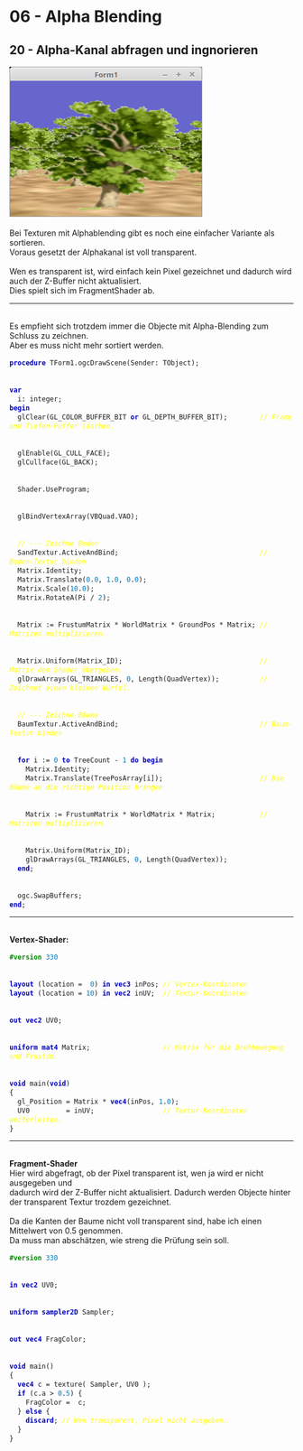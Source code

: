 <html>
    <b><h1>06 - Alpha Blending</h1></b>
    <b><h2>20 - Alpha-Kanal abfragen und ingnorieren</h2></b>
<img src="image.png" alt="Selfhtml"><br><br>
Bei Texturen mit Alphablending gibt es noch eine einfacher Variante als sortieren.<br>
Voraus gesetzt der Alphakanal ist voll transparent.<br>
<br>
Wen es transparent ist, wird einfach kein Pixel gezeichnet und dadurch wird auch der Z-Buffer nicht aktualisiert.<br>
Dies spielt sich im FragmentShader ab.<br>
<hr><br>
Es empfieht sich trotzdem immer die Objecte mit Alpha-Blending zum Schluss zu zeichnen.<br>
Aber es muss nicht mehr sortiert werden.<br>
<pre><code><b><font color="0000BB">procedure</font></b> TForm1.ogcDrawScene(Sender: TObject);
<br>
<b><font color="0000BB">var</font></b>
  i: integer;
<b><font color="0000BB">begin</font></b>
  glClear(GL_COLOR_BUFFER_BIT <b><font color="0000BB">or</font></b> GL_DEPTH_BUFFER_BIT);        <i><font color="#FFFF00">// Frame und Tiefen-Puffer löschen.</font></i>
<br>
  glEnable(GL_CULL_FACE);
  glCullface(GL_BACK);
<br>
  Shader.UseProgram;
<br>
  glBindVertexArray(VBQuad.VAO);
<br>
  <i><font color="#FFFF00">// --- Zeichne Boden</font></i>
  SandTextur.ActiveAndBind;                                   <i><font color="#FFFF00">// Boden-Textur binden</font></i>
  Matrix.Identity;
  Matrix.Translate(<font color="#0077BB">0</font>.<font color="#0077BB">0</font>, <font color="#0077BB">1</font>.<font color="#0077BB">0</font>, <font color="#0077BB">0</font>.<font color="#0077BB">0</font>);
  Matrix.Scale(<font color="#0077BB">10</font>.<font color="#0077BB">0</font>);
  Matrix.RotateA(Pi / <font color="#0077BB">2</font>);
<br>
  Matrix := FrustumMatrix * WorldMatrix * GroundPos * Matrix; <i><font color="#FFFF00">// Matrizen multiplizieren.</font></i>
<br>
  Matrix.Uniform(Matrix_ID);                                  <i><font color="#FFFF00">// Matrix dem Shader übergeben.</font></i>
  glDrawArrays(GL_TRIANGLES, <font color="#0077BB">0</font>, Length(QuadVertex));          <i><font color="#FFFF00">// Zeichnet einen kleinen Würfel.</font></i>
<br>
  <i><font color="#FFFF00">// --- Zeichne Bäume</font></i>
  BaumTextur.ActiveAndBind;                                   <i><font color="#FFFF00">// Baum-Textur binden</font></i>
<br>
  <b><font color="0000BB">for</font></b> i := <font color="#0077BB">0</font> <b><font color="0000BB">to</font></b> TreeCount - <font color="#0077BB">1</font> <b><font color="0000BB">do</font></b> <b><font color="0000BB">begin</font></b>
    Matrix.Identity;
    Matrix.Translate(TreePosArray[i]);                        <i><font color="#FFFF00">// Die Bäume an die richtige Position bringen</font></i>
<br>
    Matrix := FrustumMatrix * WorldMatrix * Matrix;           <i><font color="#FFFF00">// Matrizen multiplizieren.</font></i>
<br>
    Matrix.Uniform(Matrix_ID);
    glDrawArrays(GL_TRIANGLES, <font color="#0077BB">0</font>, Length(QuadVertex));
  <b><font color="0000BB">end</font></b>;
<br>
  ogc.SwapBuffers;
<b><font color="0000BB">end</font></b>;</code></pre>
<hr><br>
<b>Vertex-Shader:</b><br>
<pre><code><b><font color="#008800">#version</font></b> <font color="#0077BB">330</font>
<br>
<b><font color="0000BB">layout</font></b> (location =  <font color="#0077BB">0</font>) <b><font color="0000BB">in</font></b> <b><font color="0000BB">vec3</font></b> inPos; <i><font color="#FFFF00">// Vertex-Koordinaten</font></i>
<b><font color="0000BB">layout</font></b> (location = <font color="#0077BB">10</font>) <b><font color="0000BB">in</font></b> <b><font color="0000BB">vec2</font></b> inUV;  <i><font color="#FFFF00">// Textur-Koordinaten</font></i>
<br>
<b><font color="0000BB">out</font></b> <b><font color="0000BB">vec2</font></b> UV0;
<br>
<b><font color="0000BB">uniform</font></b> <b><font color="0000BB">mat4</font></b> Matrix;                  <i><font color="#FFFF00">// Matrix für die Drehbewegung und Frustum.</font></i>
<br>
<b><font color="0000BB">void</font></b> main(<b><font color="0000BB">void</font></b>)
{
  gl_Position = Matrix * <b><font color="0000BB">vec4</font></b>(inPos, <font color="#0077BB">1</font>.<font color="#0077BB">0</font>);
  UV0         = inUV;                 <i><font color="#FFFF00">// Textur-Koordinaten weiterleiten.</font></i>
}
</code></pre>
<hr><br>
<b>Fragment-Shader</b><br>
Hier wird abgefragt, ob der Pixel transparent ist, wen ja wird er nicht ausgegeben und<br>
dadurch wird der Z-Buffer nicht aktualisiert. Dadurch werden Objecte hinter der transparent Textur trozdem gezeichnet.<br>
<br>
Da die Kanten der Baume nicht voll transparent sind, habe ich einen Mittelwert von 0.5 genommen.<br>
Da muss man abschätzen, wie streng die Prüfung sein soll.<br>
<pre><code><b><font color="#008800">#version</font></b> <font color="#0077BB">330</font>
<br>
<b><font color="0000BB">in</font></b> <b><font color="0000BB">vec2</font></b> UV0;
<br>
<b><font color="0000BB">uniform</font></b> <b><font color="0000BB">sampler2D</font></b> Sampler;
<br>
<b><font color="0000BB">out</font></b> <b><font color="0000BB">vec4</font></b> FragColor;
<br>
<b><font color="0000BB">void</font></b> main()
{
  <b><font color="0000BB">vec4</font></b> c = texture( Sampler, UV0 );
  <b><font color="0000BB">if</font></b> (c.a &gt; <font color="#0077BB">0</font>.<font color="#0077BB">5</font>) {
    FragColor =  c;
  } <b><font color="0000BB">else</font></b> {
    <b><font color="0000BB">discard</font></b>; <i><font color="#FFFF00">// Wen transparent, Pixel nicht ausgeben.</font></i>
  }
}
</code></pre>
<br>
</html>
